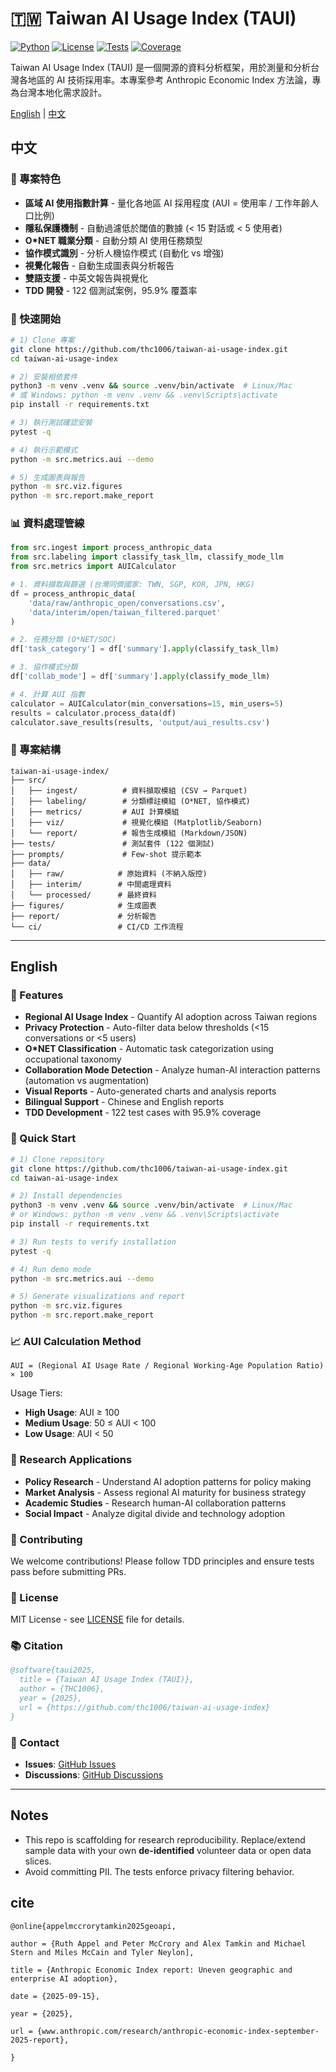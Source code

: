 # 🇹🇼 Taiwan AI Usage Index (TAUI)

[![Python](https://img.shields.io/badge/python-3.9%2B-blue)](https://www.python.org/)
[![License](https://img.shields.io/badge/license-MIT-green)](LICENSE)
[![Tests](https://img.shields.io/badge/tests-117%2F122%20passing-brightgreen)](tests/)
[![Coverage](https://img.shields.io/badge/coverage-95.9%25-brightgreen)](tests/)

Taiwan AI Usage Index (TAUI) 是一個開源的資料分析框架，用於測量和分析台灣各地區的 AI 技術採用率。本專案參考 Anthropic Economic Index 方法論，專為台灣本地化需求設計。

[English](#english) | [中文](#中文)

## 中文

### 🎯 專案特色

- **區域 AI 使用指數計算** - 量化各地區 AI 採用程度 (AUI = 使用率 / 工作年齡人口比例)
- **隱私保護機制** - 自動過濾低於閾值的數據 (< 15 對話或 < 5 使用者)
- **O*NET 職業分類** - 自動分類 AI 使用任務類型
- **協作模式識別** - 分析人機協作模式 (自動化 vs 增強)
- **視覺化報告** - 自動生成圖表與分析報告
- **雙語支援** - 中英文報告與視覺化
- **TDD 開發** - 122 個測試案例，95.9% 覆蓋率

### 🚀 快速開始

```bash
# 1) Clone 專案
git clone https://github.com/thc1006/taiwan-ai-usage-index.git
cd taiwan-ai-usage-index

# 2) 安裝相依套件
python3 -m venv .venv && source .venv/bin/activate  # Linux/Mac
# 或 Windows: python -m venv .venv && .venv\Scripts\activate
pip install -r requirements.txt

# 3) 執行測試確認安裝
pytest -q

# 4) 執行示範模式
python -m src.metrics.aui --demo

# 5) 生成圖表與報告
python -m src.viz.figures
python -m src.report.make_report
```

### 📊 資料處理管線

```python
from src.ingest import process_anthropic_data
from src.labeling import classify_task_llm, classify_mode_llm
from src.metrics import AUICalculator

# 1. 資料擷取與篩選 (台灣同儕國家: TWN, SGP, KOR, JPN, HKG)
df = process_anthropic_data(
    'data/raw/anthropic_open/conversations.csv',
    'data/interim/open/taiwan_filtered.parquet'
)

# 2. 任務分類 (O*NET/SOC)
df['task_category'] = df['summary'].apply(classify_task_llm)

# 3. 協作模式分類
df['collab_mode'] = df['summary'].apply(classify_mode_llm)

# 4. 計算 AUI 指數
calculator = AUICalculator(min_conversations=15, min_users=5)
results = calculator.process_data(df)
calculator.save_results(results, 'output/aui_results.csv')
```

### 📁 專案結構

```
taiwan-ai-usage-index/
├── src/
│   ├── ingest/          # 資料擷取模組 (CSV → Parquet)
│   ├── labeling/        # 分類標註模組 (O*NET, 協作模式)
│   ├── metrics/         # AUI 計算模組
│   ├── viz/             # 視覺化模組 (Matplotlib/Seaborn)
│   └── report/          # 報告生成模組 (Markdown/JSON)
├── tests/               # 測試套件 (122 個測試)
├── prompts/             # Few-shot 提示範本
├── data/
│   ├── raw/            # 原始資料 (不納入版控)
│   ├── interim/        # 中間處理資料
│   └── processed/      # 最終資料
├── figures/            # 生成圖表
├── report/             # 分析報告
└── ci/                 # CI/CD 工作流程
```

---

## English

### 🎯 Features

- **Regional AI Usage Index** - Quantify AI adoption across Taiwan regions
- **Privacy Protection** - Auto-filter data below thresholds (<15 conversations or <5 users)
- **O*NET Classification** - Automatic task categorization using occupational taxonomy
- **Collaboration Mode Detection** - Analyze human-AI interaction patterns (automation vs augmentation)
- **Visual Reports** - Auto-generated charts and analysis reports
- **Bilingual Support** - Chinese and English reports
- **TDD Development** - 122 test cases with 95.9% coverage

### 🚀 Quick Start

```bash
# 1) Clone repository
git clone https://github.com/thc1006/taiwan-ai-usage-index.git
cd taiwan-ai-usage-index

# 2) Install dependencies
python3 -m venv .venv && source .venv/bin/activate  # Linux/Mac
# or Windows: python -m venv .venv && .venv\Scripts\activate
pip install -r requirements.txt

# 3) Run tests to verify installation
pytest -q

# 4) Run demo mode
python -m src.metrics.aui --demo

# 5) Generate visualizations and report
python -m src.viz.figures
python -m src.report.make_report
```

### 📈 AUI Calculation Method

```
AUI = (Regional AI Usage Rate / Regional Working-Age Population Ratio) × 100
```

Usage Tiers:
- **High Usage**: AUI ≥ 100
- **Medium Usage**: 50 ≤ AUI < 100
- **Low Usage**: AUI < 50

### 🔬 Research Applications

- **Policy Research** - Understand AI adoption patterns for policy making
- **Market Analysis** - Assess regional AI maturity for business strategy
- **Academic Studies** - Research human-AI collaboration patterns
- **Social Impact** - Analyze digital divide and technology adoption

### 🤝 Contributing

We welcome contributions! Please follow TDD principles and ensure tests pass before submitting PRs.

### 📄 License

MIT License - see [LICENSE](LICENSE) file for details.

### 📚 Citation

```bibtex
@software{taui2025,
  title = {Taiwan AI Usage Index (TAUI)},
  author = {THC1006},
  year = {2025},
  url = {https://github.com/thc1006/taiwan-ai-usage-index}
}
```

### 📮 Contact

- **Issues**: [GitHub Issues](https://github.com/thc1006/taiwan-ai-usage-index/issues)
- **Discussions**: [GitHub Discussions](https://github.com/thc1006/taiwan-ai-usage-index/discussions)

---

## Notes
- This repo is scaffolding for research reproducibility. Replace/extend sample data with your own **de-identified** volunteer data or open data slices.
- Avoid committing PII. The tests enforce privacy filtering behavior.

## cite
```
@online{appelmccrorytamkin2025geoapi,

author = {Ruth Appel and Peter McCrory and Alex Tamkin and Michael Stern and Miles McCain and Tyler Neylon],

title = {Anthropic Economic Index report: Uneven geographic and enterprise AI adoption},

date = {2025-09-15},

year = {2025},

url = {www.anthropic.com/research/anthropic-economic-index-september-2025-report},

}
```
